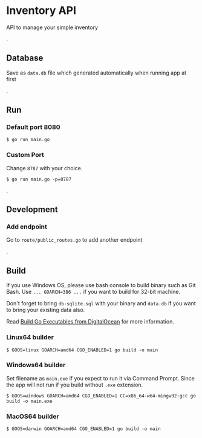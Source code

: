 # Inventory API

API to manage your simple inventory

.
## Database

Save as `data.db` file which generated automatically when running app at first

.
## Run

### Default port 8080

```shell
$ go run main.go
```

### Custom Port

Change `8787` with your choice.

```shell
$ go run main.go -p=8787
```

.
## Development

### Add endpoint

Go to `route/public_routes.go` to add another endpoint

.
## Build

If you use Windows OS, please use bash console to build binary such as Git Bash.
Use `... GOARCH=386 ...` if you want to build for 32-bit machine.

Don't forget to bring `db-sqlite.sql` with your binary and `data.db` if you want to bring your existing data also.

Read [Build Go Executables from DigitalOcean](https://www.digitalocean.com/community/tutorials/how-to-build-go-executables-for-multiple-platforms-on-ubuntu-16-04) for more information.

### Linux64 builder

```shell
$ GOOS=linux GOARCH=amd64 CGO_ENABLED=1 go build -o main
```

### Windows64 builder

Set filename as `main.exe` if you expect to run it via Command Prompt. Since the app will not run if you build without `.exe` extension.

```shell
$ GOOS=windows GOARCH=amd64 CGO_ENABLED=1 CC=x86_64-w64-mingw32-gcc go build -o main.exe
```

### MacOS64 builder

```shell
$ GOOS=darwin GOARCH=amd64 CGO_ENABLED=1 go build -o main
```